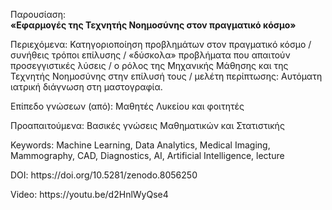 Παρουσίαση:<br/>
<b>«Εφαρμογές της Τεχνητής Νοημοσύνης στον πραγματικό κόσμο»</b>

<p>Περιεχόμενα: Κατηγοριοποίηση προβλημάτων στον πραγματικό κόσμο / συνήθεις τρόποι επίλυσης / «δύσκολα» προβλήματα που απαιτούν προσεγγιστικές λύσεις / ο ρόλος της Μηχανικής Μάθησης και της Τεχνητής Νοημοσύνης στην επίλυσή τους / μελέτη περίπτωσης: Αυτόματη ιατρική διάγνωση στη μαστογραφία.</p>
<p>Επίπεδο γνώσεων (από): Μαθητές Λυκείου και φοιτητές</p>
<p>Προαπαιτούμενα: Βασικές γνώσεις Μαθηματικών και Στατιστικής</p>
<p>Keywords: Machine Learning, Data Analytics, Medical Imaging, Mammography, CAD, Diagnostics, AI, Artificial Intelligence, lecture</p>
<p>DOI: https://doi.org/10.5281/zenodo.8056250</p>
<p>Video: https://youtu.be/d2HnlWyQse4</p>
